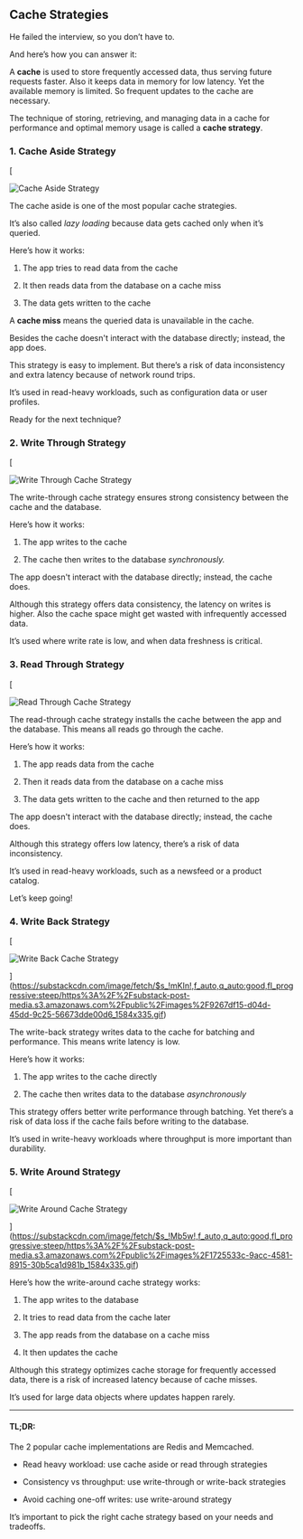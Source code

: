 ## Cache Strategies

He failed the interview, so you don’t have to.

And here’s how you can answer it:

A **cache** is used to store frequently accessed data, thus serving future requests faster. Also it keeps data in memory for low latency. Yet the available memory is limited. So frequent updates to the cache are necessary.

The technique of storing, retrieving, and managing data in a cache for performance and optimal memory usage is called a **cache strategy**.

### 1. Cache Aside Strategy
[

![Cache Aside Strategy](https://substackcdn.com/image/fetch/$s_!GYjx!,w_1456,c_limit,f_auto,q_auto:good,fl_progressive:steep/https%3A%2F%2Fsubstack-post-media.s3.amazonaws.com%2Fpublic%2Fimages%2F114bf12a-df3b-4b2b-b10e-a58e9b22ff08_1584x335.gif "Cache Aside Strategy")

The cache aside is one of the most popular cache strategies.

It’s also called _lazy loading_ because data gets cached only when it’s queried.

Here’s how it works:

1. The app tries to read data from the cache
    
2. It then reads data from the database on a cache miss
    
3. The data gets written to the cache
    

A **cache miss** means the queried data is unavailable in the cache.

Besides the cache doesn't interact with the database directly; instead, the app does.

This strategy is easy to implement. But there’s a risk of data inconsistency and extra latency because of network round trips.

It’s used in read-heavy workloads, such as configuration data or user profiles.

Ready for the next technique?

### 2. Write Through Strategy

[

![Write Through Cache Strategy](https://substackcdn.com/image/fetch/$s_!vdiD!,w_1456,c_limit,f_auto,q_auto:good,fl_progressive:steep/https%3A%2F%2Fsubstack-post-media.s3.amazonaws.com%2Fpublic%2Fimages%2Fa3ffb465-b245-46c0-ad0b-30535383de82_1584x335.gif "Write Through Cache Strategy")





The write-through cache strategy ensures strong consistency between the cache and the database.

Here’s how it works:

1. The app writes to the cache
    
2. The cache then writes to the database _synchronously._
    

The app doesn't interact with the database directly; instead, the cache does.

Although this strategy offers data consistency, the latency on writes is higher. Also the cache space might get wasted with infrequently accessed data.

It’s used where write rate is low, and when data freshness is critical.

### 3. Read Through Strategy

[

![Read Through Cache Strategy](https://substackcdn.com/image/fetch/$s_!E9Ho!,w_1456,c_limit,f_auto,q_auto:good,fl_progressive:steep/https%3A%2F%2Fsubstack-post-media.s3.amazonaws.com%2Fpublic%2Fimages%2F05be620d-f144-4302-ab8d-ac53e48a3b90_1584x335.gif "Read Through Cache Strategy")


The read-through cache strategy installs the cache between the app and the database. This means all reads go through the cache.

Here’s how it works:

1. The app reads data from the cache
    
2. Then it reads data from the database on a cache miss
    
3. The data gets written to the cache and then returned to the app
    

The app doesn't interact with the database directly; instead, the cache does.

Although this strategy offers low latency, there’s a risk of data inconsistency.

It’s used in read-heavy workloads, such as a newsfeed or a product catalog.

Let’s keep going!

### 4. Write Back Strategy

[

![Write Back Cache Strategy](https://substackcdn.com/image/fetch/$s_!mKIn!,w_1456,c_limit,f_auto,q_auto:good,fl_progressive:steep/https%3A%2F%2Fsubstack-post-media.s3.amazonaws.com%2Fpublic%2Fimages%2F9267df15-d04d-45dd-9c25-56673dde00d6_1584x335.gif "Write Back Cache Strategy")



](https://substackcdn.com/image/fetch/$s_!mKIn!,f_auto,q_auto:good,fl_progressive:steep/https%3A%2F%2Fsubstack-post-media.s3.amazonaws.com%2Fpublic%2Fimages%2F9267df15-d04d-45dd-9c25-56673dde00d6_1584x335.gif)

The write-back strategy writes data to the cache for batching and performance. This means write latency is low.

Here’s how it works:

1. The app writes to the cache directly
    
2. The cache then writes data to the database _asynchronously_
    

This strategy offers better write performance through batching. Yet there’s a risk of data loss if the cache fails before writing to the database.

It’s used in write-heavy workloads where throughput is more important than durability.

### 5. Write Around Strategy


[

![Write Around Cache Strategy](https://substackcdn.com/image/fetch/$s_!Mb5w!,w_1456,c_limit,f_auto,q_auto:good,fl_progressive:steep/https%3A%2F%2Fsubstack-post-media.s3.amazonaws.com%2Fpublic%2Fimages%2F1725533c-9acc-4581-8915-30b5ca1d981b_1584x335.gif "Write Around Cache Strategy")



](https://substackcdn.com/image/fetch/$s_!Mb5w!,f_auto,q_auto:good,fl_progressive:steep/https%3A%2F%2Fsubstack-post-media.s3.amazonaws.com%2Fpublic%2Fimages%2F1725533c-9acc-4581-8915-30b5ca1d981b_1584x335.gif)

Here’s how the write-around cache strategy works:

1. The app writes to the database
    
2. It tries to read data from the cache later
    
3. The app reads from the database on a cache miss
    
4. It then updates the cache
    

Although this strategy optimizes cache storage for frequently accessed data, there is a risk of increased latency because of cache misses.

It’s used for large data objects where updates happen rarely.

---

#### **TL;DR:**

The 2 popular cache implementations are Redis and Memcached.

- Read heavy workload: use cache aside or read through strategies
    
- Consistency vs throughput: use write-through or write-back strategies
    
- Avoid caching one-off writes: use write-around strategy
    

It’s important to pick the right cache strategy based on your needs and tradeoffs.